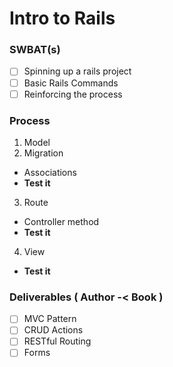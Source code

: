 # Intro to Rails

### SWBAT(s)

- [ ] Spinning up a rails project
- [ ] Basic Rails Commands
- [ ] Reinforcing the process

### Process

1. Model
2. Migration
  - Associations
  - **Test it**
3. Route
  - Controller method
  - **Test it**
4. View
  - **Test it**

### Deliverables ( Author -< Book )

- [ ] MVC Pattern
- [ ] CRUD Actions
- [ ] RESTful Routing
- [ ] Forms
